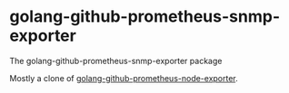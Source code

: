 # golang-github-prometheus-snmp-exporter
 
The golang-github-prometheus-snmp-exporter package

Mostly a clone of [golang-github-prometheus-node-exporter][1].

[1]: https://src.fedoraproject.org/rpms/golang-github-prometheus-node-exporter

